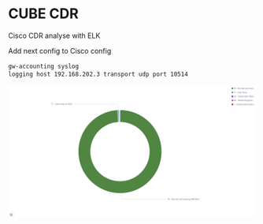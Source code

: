 # CUBE CDR
Cisco CDR analyse with ELK

Add next config to Cisco config
```
gw-accounting syslog
logging host 192.168.202.3 transport udp port 10514
```

![Alt text](visualize.png?raw=true "Visualize")

